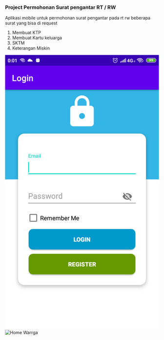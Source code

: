 ### Project Permohonan Surat pengantar RT / RW


Aplikasi mobile untuk permohonan surat pengantar pada rt rw
beberapa surat yang bisa di request

1. Membuat KTP
2. Membuat Kartu keluarga
3. SKTM
4. Keterangan Miskin

![Login](https://github.com/deniace/surat_android/blob/master/screenshoot/login.png)
![Home Warrga](https://github.com/deniace/surat_android/blob/master/screenshoot/homewarga.png)